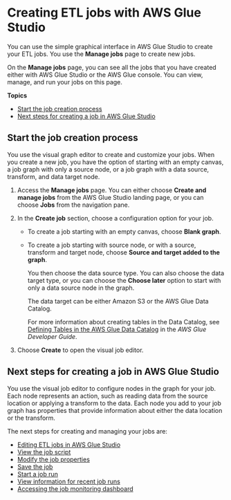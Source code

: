# Creating ETL jobs with AWS Glue Studio<a name="creating-jobs-chapter"></a>

You can use the simple graphical interface in AWS Glue Studio to create your ETL jobs\. You use the **Manage jobs** page to create new jobs\. 

On the **Manage jobs** page, you can see all the jobs that you have created either with AWS Glue Studio or the AWS Glue console\. You can view, manage, and run your jobs on this page\. 

**Topics**
+ [Start the job creation process](#create-jobs-start)
+ [Next steps for creating a job in AWS Glue Studio](#create-jobs-guiedit)

## Start the job creation process<a name="create-jobs-start"></a>

You use the visual graph editor to create and customize your jobs\. When you create a new job, you have the option of starting with an empty canvas, a job graph with only a source node, or a job graph with a data source, transform, and data target node\.

1. Access the **Manage jobs** page\. You can either choose **Create and manage jobs** from the AWS Glue Studio landing page, or you can choose **Jobs** from the navigation pane\.

1. In the **Create job** section, choose a configuration option for your job\.
   + To create a job starting with an empty canvas, choose **Blank graph**\.
   + To create a job starting with source node, or with a source, transform and target node, choose **Source and target added to the graph**\.

     You then choose the data source type\. You can also choose the data target type, or you can choose the **Choose later** option to start with only a data source node in the graph\.

     The data target can be either Amazon S3 or the AWS Glue Data Catalog\. 

     For more information about creating tables in the Data Catalog, see [Defining Tables in the AWS Glue Data Catalog](https://docs.aws.amazon.com/glue/latest/dg/tables-described.html) in the *AWS Glue Developer Guide*\.

1. Choose **Create** to open the visual job editor\.

## Next steps for creating a job in AWS Glue Studio<a name="create-jobs-guiedit"></a>

You use the visual job editor to configure nodes in the graph for your job\. Each node represents an action, such as reading data from the source location or applying a transform to the data\. Each node you add to your job graph has properties that provide information about either the data location or the transform\.

The next steps for creating and managing your jobs are:
+ [Editing ETL jobs in AWS Glue Studio](edit-nodes-chapter.md)
+ [View the job script](managing-jobs-chapter.md#view-job-script)
+ [Modify the job properties](managing-jobs-chapter.md#edit-jobs-properties)
+ [Save the job](managing-jobs-chapter.md#save-job)
+ [Start a job run](managing-jobs-chapter.md#start-jobs)
+ [View information for recent job runs](managing-jobs-chapter.md#view-job-run-details)
+ [Accessing the job monitoring dashboard](monitoring-chapter.md#monitoring-accessing-dashboard)